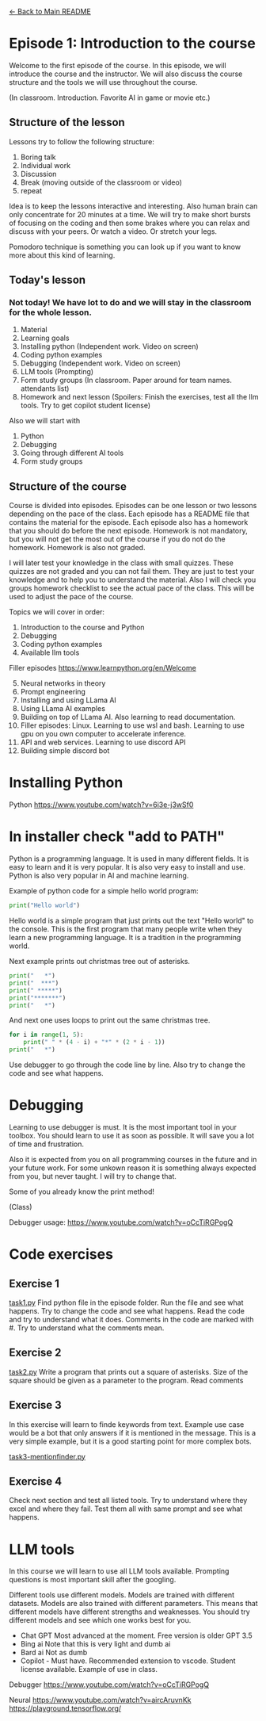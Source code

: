 [← Back to Main README](../README.md)

# Episode 1: Introduction to the course

Welcome to the first episode of the course. In this episode, we will introduce the course and the instructor. We will also discuss the course structure and the tools we will use throughout the course.

(In classroom. Introduction. Favorite AI in game or movie etc.)

## Structure of the lesson

Lessons try to follow the following structure:

1. Boring talk
2. Individual work
3. Discussion
4. Break (moving outside of the classroom or video)
5. repeat

Idea is to keep the lessons interactive and interesting. Also human brain can only concentrate for 20 minutes at a time. We will try to make short bursts of focusing on the coding and then some brakes where you can relax and discuss with your peers. Or watch a video. Or stretch your legs.

Pomodoro technique is something you can look up if you want to know more about this kind of learning.

## Today's lesson

### Not today! We have lot to do and we will stay in the classroom for the whole lesson.

1. Material
2. Learning goals
3. Installing python
(Independent work. Video on screen)
4. Coding python examples
5. Debugging
(Independent work. Video on screen)
6. LLM tools
(Prompting)
7. Form study groups
(In classroom. Paper around for team names. attendants list)
8. Homework and next lesson
(Spoilers: Finish the exercises, test all the llm tools. Try to get copilot student license)


Also we will start with

1. Python
2. Debugging
3. Going through different AI tools
4. Form study groups

## Structure of the course

Course is divided into episodes. Episodes can be one lesson or two lessons depending on the pace of the class. Each episode has a README file that contains the material for the episode. Each episode also has a homework that you should do before the next episode. Homework is not mandatory, but you will not get the most out of the course if you do not do the homework. Homework is also not graded.

I will later test your knowledge in the class with small quizzes. These quizzes are not graded and you can not fail them. They are just to test your knowledge and to help you to understand the material. Also I will check you groups homework checklist to see the actual pace of the class. This will be used to adjust the pace of the course.

Topics we will cover in order:

1. Introduction to the course and Python
2. Debugging
3. Coding python examples
4. Available llm tools

Filler episodes https://www.learnpython.org/en/Welcome

5. Neural networks in theory
6. Prompt engineering
7. Installing and using LLama AI
8. Using LLama AI examples
9. Building on top of LLama AI. Also learning to read documentation.
10. Filler episodes: Linux. Learning to use wsl and bash. Learning to use gpu on you own computer to accelerate inference.
11. API and web services. Learning to use discord API
12. Building simple discord bot



# Installing Python

Python
https://www.youtube.com/watch?v=6i3e-j3wSf0

# In installer check "add to PATH"

Python is a programming language. It is used in many different fields. It is easy to learn and it is very popular. It is also very easy to install and use. Python is also very popular in AI and machine learning.

Example of python code for a simple hello world program:

```python
print("Hello world")
```
Hello world is a simple program that just prints out the text "Hello world" to the console. This is the first program that many people write when they learn a new programming language. It is a tradition in the programming world.

Next example prints out christmas tree out of asterisks.

```python
print("   *")
print("  ***")
print(" *****")
print("*******")
print("   *")
```

And next one uses loops to print out the same christmas tree.

```python
for i in range(1, 5):
    print(" " * (4 - i) + "*" * (2 * i - 1))
print("   *")
```

Use debugger to go through the code line by line. Also try to change the code and see what happens.

# Debugging

Learning to use debugger is must. It is the most important tool in your toolbox. You should learn to use it as soon as possible. It will save you a lot of time and frustration.

Also it is expected from you on all programming courses in the future and in your future work. For some unkown reason it is something always expected from you, but never taught. I will try to change that.

Some of you already know the print method!

(Class)

Debugger usage:
https://www.youtube.com/watch?v=oCcTiRGPogQ

# Code exercises

## Exercise 1
[task1.py](./task1.py)
Find python file in the episode folder. Run the file and see what happens. Try to change the code and see what happens.
Read the code and try to understand what it does.
Comments in the code are marked with #. Try to understand what the comments mean.

## Exercise 2
[task2.py](./task2.py)
Write a program that prints out a square of asterisks. Size of the square should be given as a parameter to the program.
Read comments

## Exercise 3
In this exercise will learn to finde keywords from text. Example use case would be a bot that only answers if it is mentioned in the message. This is a very simple example, but it is a good starting point for more complex bots.

[task3-mentionfinder.py](./task3-mentionfinder.py)

## Exercise 4
Check next section and test all listed tools. Try to understand where they excel and where they fail. Test them all with same prompt and see what happens.


# LLM tools
In this course we will learn to use all LLM tools available. Prompting questions is most important skill after the googling.

Different tools use different models. Models are trained with different datasets. Models are also trained with different parameters. This means that different models have different strengths and weaknesses. You should try different models and see which one works best for you.

- Chat GPT Most advanced at the moment. Free version is older GPT 3.5
- Bing ai Note that this is very light and dumb ai
- Bard ai Not as dumb
- Copilot - Must have. Recommended extension to vscode. Student license available. Example of use in class.

Debugger
https://www.youtube.com/watch?v=oCcTiRGPogQ

Neural
https://www.youtube.com/watch?v=aircAruvnKk
https://playground.tensorflow.org/
